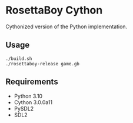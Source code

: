 RosettaBoy Cython
=================
Cythonized version of the Python implementation.

Usage
-----
```
./build.sh
./rosettaboy-release game.gb
```

Requirements
------------
- Python 3.10
- Cython 3.0.0a11
- PySDL2
- SDL2
